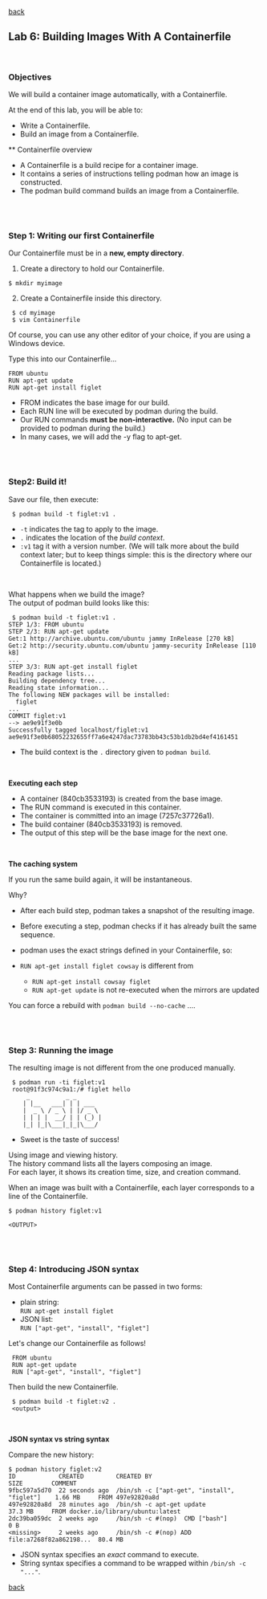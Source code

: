 [back](container_workshop.md)
## Lab 6: Building Images With A Containerfile

<br />

### Objectives

We will build a container image automatically, with a Containerfile.

At the end of this lab, you will be able to:
-   Write a Containerfile.
-   Build an image from a Containerfile.

** Containerfile overview
-   A Containerfile is a build recipe for a container image.
-   It contains a series of instructions telling podman how an image is constructed.
-   The podman build command builds an image from a Containerfile.

<br />
<br />

### Step 1: Writing our first Containerfile

Our Containerfile must be in a **new, empty directory**.

1.  Create a directory to hold our Containerfile. 
```
$ mkdir myimage
```
2.  Create a Containerfile inside this directory.
```
 $ cd myimage
 $ vim Containerfile
```
Of course, you can use any other editor of your choice, if you are using a Windows device.

Type this into our Containerfile...
```
FROM ubuntu
RUN apt-get update
RUN apt-get install figlet
```

-   FROM indicates the base image for our build.
-   Each RUN line will be executed by podman during the build.
-   Our RUN commands **must be non-interactive.**
    (No input can be provided to podman during the build.)
-   In many cases, we will add the -y flag to apt-get.

<br />
<br />

### Step2: Build it!

Save our file, then execute:
```
 $ podman build -t figlet:v1 .
```
-  `-t` indicates the tag to apply to the image.
-   `.` indicates the location of the *build context*.
-   `:v1` tag it with a version number.
 (We will talk more about the build context later; but to keep things simple: this is the directory where our Containerfile is located.)

<br />

What happens when we build the image?\
The output of podman build looks like this:
```
 $ podman build -t figlet:v1 .
STEP 1/3: FROM ubuntu
STEP 2/3: RUN apt-get update
Get:1 http://archive.ubuntu.com/ubuntu jammy InRelease [270 kB]
Get:2 http://security.ubuntu.com/ubuntu jammy-security InRelease [110 kB]
...
STEP 3/3: RUN apt-get install figlet
Reading package lists...
Building dependency tree...
Reading state information...
The following NEW packages will be installed:
  figlet
...
COMMIT figlet:v1
--> ae9e91f3e0b
Successfully tagged localhost/figlet:v1
ae9e91f3e0b68052232655ff7a6e4247dac73783bb43c53b1db2bd4ef4161451
```
-   The build context is the `.` directory given to `podman build`.

<br />

**Executing each step**

-   A container (840cb3533193) is created from the base image.
-   The RUN command is executed in this container.
-   The container is committed into an image (7257c37726a1).
-   The build container (840cb3533193) is removed.
-   The output of this step will be the base image for the next one.

<br />

**The caching system**

If you run the same build again, it will be instantaneous.

Why?
-   After each build step, podman takes a snapshot of the resulting image.
-   Before executing a step, podman checks if it has already built the same sequence.
-   podman uses the exact strings defined in your Containerfile, so:
-   `RUN apt-get install figlet cowsay` is different from

    * `RUN apt-get install cowsay figlet`
    * `RUN apt-get update` is not re-executed when the mirrors are updated

You can force a rebuild with `podman build --no-cache` ....

<br />
<br />

### Step 3: Running the image

The resulting image is not different from the one produced manually.
```
 $ podman run -ti figlet:v1
 root@91f3c974c9a1:/# figlet hello
     _          _ _
    | |__   ___| | | ___
    |  _ \ / _ \ | |/ _ \
    | | | |  __/ | | (_) |
    |_| |_|\___|_|_|\___/
```
-   Sweet is the taste of success!


Using image and viewing history.\
The history command lists all the layers composing an image.\
For each layer, it shows its creation time, size, and creation command.

When an image was built with a Containerfile, each layer corresponds to a line of the Containerfile.
```
$ podman history figlet:v1

<OUTPUT>
```

<br />
<br />

### Step 4: Introducing JSON syntax

Most Containerfile arguments can be passed in two forms:

-   plain string:\
    `RUN apt-get install figlet`
-   JSON list:\
    `RUN ["apt-get", "install", "figlet"]`

Let's change our Containerfile as follows!

```
 FROM ubuntu
 RUN apt-get update
 RUN ["apt-get", "install", "figlet"]
```

Then build the new Containerfile.
```
 $ podman build -t figlet:v2 .
 <output>
```

<br />

**JSON syntax vs string syntax**

Compare the new history:
```
$ podman history figlet:v2
ID            CREATED         CREATED BY                                     SIZE        COMMENT
9fbc597a5d70  22 seconds ago  /bin/sh -c ["apt-get", "install", "figlet"]    1.66 MB     FROM 497e92820a8d
497e92820a8d  28 minutes ago  /bin/sh -c apt-get update                      37.3 MB     FROM docker.io/library/ubuntu:latest
2dc39ba059dc  2 weeks ago     /bin/sh -c #(nop)  CMD ["bash"]                0 B         
<missing>     2 weeks ago     /bin/sh -c #(nop) ADD file:a7268f82a862198...  80.4 MB
```
-   JSON syntax specifies an *exact* command to execute.
-   String syntax specifies a command to be wrapped within `/bin/sh -c "..."`.

[back](container_workshop.md)